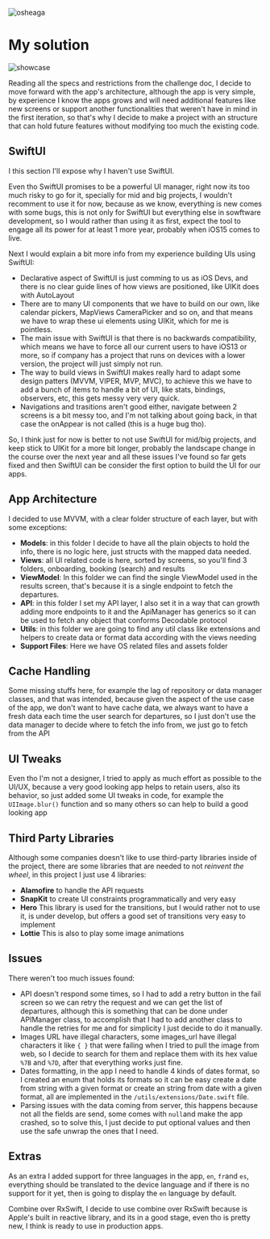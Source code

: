 

![osheaga](https://cloud.githubusercontent.com/assets/1574577/12971188/13471bd0-d066-11e5-8729-f0ca5375752e.png)

# My solution

![showcase](https://github.com/Rolvar/coding-challenge-native-b/blob/master/screenshots/showcase.gif)

Reading all the specs and restrictions from the challenge doc, I decide to move forward with the app's architecture, although the app is very simple, by experience I know the apps grows and will need additional features like new screens or support another functionalities that weren't have in mind in the first iteration, so that's why I decide to make a project with an structure that can hold future features without modifying too much the existing code.

## SwiftUI

I this section I'll expose why I haven't use SwiftUI. 

Even tho SwiftUI promises to be a powerful UI manager, right now its too much risky to go for it, specially for mid and big projects, I wouldn't recomment to use it for now, because as we know, everything is new comes with some bugs, this is not only for SwiftUI but everything else in sowftware development, so I would rather than using it as first, expect the tool to engage all its power for at least 1 more year, probably when iOS15 comes to live.

Next I would explain a bit more info from my experience building UIs using SwiftUI:
* Declarative aspect of SwiftUI is just comming to us as iOS Devs, and there is no clear guide lines of how views are positioned, like UIKit does with AutoLayout
* There are to many UI components that we have to build on our own, like calendar pickers, MapViews CameraPicker and so on, and that means we have to wrap these ui elements using UIKit, which for me is pointless.
* The main issue with SwiftUI is that there is no backwards compatibility, which means we have to force all our current users to have iOS13 or more, so if company has a project that runs on devices with a lower version, the project will just simply not run.
* The way to build views in SwiftUI makes really hard to adapt some design patters (MVVM, VIPER, MVP, MVC), to achieve this we have to add a bunch of items to handle a bit of UI, like stats, bindings, observers, etc, this gets messy very very quick.
* Navigations and trasitions aren't good either, navigate between 2 screens is a bit messy too, and I'm not talking about going back, in that case the onAppear is not called (this is a huge bug tho).

So, I think just for now is better to not use SwiftUI for mid/big projects, and keep stick to UIKit for a more bit longer, probably the landscape change in the course over the next year and all these issues I've found so far gets fixed and then SwiftUI can be consider the first option to build the UI for our apps.

## App Architecture

I decided to use MVVM, with a clear folder structure of each layer, but with some exceptions:

* **Models**: in this folder I decide to have all the plain objects to hold the info, there is no logic here, just structs with the mapped data needed.
* **Views**: all UI related code is here, sorted by screens, so you'll find 3 folders, onboarding, booking (search) and results
* **ViewModel**: In this folder we can find the single ViewModel used in the results screen, that's because it is a single endpoint to fetch the departures.
* **API**: in this folder I set my API layer, I also set it in a way that can growth adding more endpoints to it and the ApiManager has generics so it can be used to fetch any object that conforms Decodable protocol
* **Utils**: in this folder we are going to find any util class like extensions and helpers to create data or format data according with the views needing
* **Support Files**: Here we have OS related files and assets folder

## Cache Handling

Some missing stuffs here, for example the lag of repository or data manager classes, and that was intended, because given the aspect of the use case of the app, we don't want to have cache data, we always want to have a fresh data each time the user search for departures, so I just don't use the data manager to decide where to fetch the info from, we just go to fetch from the API

## UI Tweaks

Even tho I'm not a designer, I tried to apply as much effort as possible to the UI/UX, because a very good looking app helps to retain users, also its behavior, so just added some UI tweaks in code, for example the `UIImage.blur()` function and so many others so can help to build a good looking app

## Third Party Libraries
Although some companies doesn't like to use third-party libraries inside of the project, there are some libraries that are needed to not *reinvent the wheel*, in this project I just use 4 libraries:
* **Alamofire** to handle the API requests
* **SnapKit** to create UI constraints programmatically and very easy
* **Hero** This library is used for the transitions, but I would rather not to use it, is under develop, but offers a good set of transitions very easy to implement
* **Lottie** This is also to play some image animations

## Issues
There weren't too much issues found:
* API doesn't respond some times, so I had to add a retry button in the fail screen so we can retry the request and we can get the list of departures, although this is something that can be done under APIManager class, to accomplish that I had to add another class to handle the retries for me and for simplicity I just decide to do it manually.
* Images URL have illegal characters, some images_url have illegal characters it like `{ }` that were failing when I tried to pull the image from web, so I decide to search for them and replace them with its hex value `%7B` and `%7D`, after that everything works just fine.
* Dates formatting, in the app I need to handle 4 kinds of dates format, so I created an enum that holds its formats so it can be easy create a date from string with a given format or create an string from date with a given format, all are implemented in the `/utils/extensions/Date.swift` file.
* Parsing issues with the data coming from server, this happens because not all the fields are send, some comes with `null`and make the app crashed, so to solve this, I just decide to put optional values and then use the safe unwrap the ones that I need.

## Extras
As an extra I added support for three languages in the app, `en`, `fr`and `es`, everything should be translated to the device language and if there is no support for it yet, then is going to display the `en` language by default.

Combine over RxSwift, I decide to use combine over RxSwift because is Apple's built in reactive library, and its in a good stage, even tho is pretty new, I think is ready to use in production apps.
